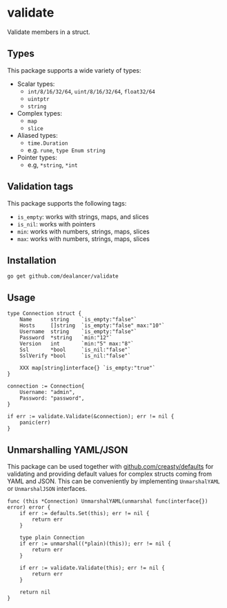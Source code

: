 # validate
Validate members in a struct.

## Types

This package supports a wide variety of types:

* Scalar types:
  * `int/8/16/32/64`, `uint/8/16/32/64`, `float32/64`
  * `uintptr`
  * `string`
* Complex types:
  * `map`
  * `slice`
* Aliased types:
  * `time.Duration`
  * e.g. `rune`, `type Enum string`
* Pointer types:
  * e.g, `*string`, `*int`
  
## Validation tags

This package supports the following tags:

* `is_empty`: works with strings, maps, and slices
* `is_nil`: works with pointers
* `min`: works with numbers, strings, maps, slices
* `max`: works with numbers, strings, maps, slices

## Installation

```
go get github.com/dealancer/validate
```

## Usage

```
type Connection struct {
	Name      string    `is_empty:"false"`
	Hosts     []string  `is_empty:"false" max:"10"`
	Username  string    `is_empty:"false"`
	Password  *string   `min:"12"`
	Version   int       `min:"5" max:"8"`
	Ssl       *bool     `is_nil:"false"`
	SslVerify *bool     `is_nil:"false"`

	XXX map[string]interface{} `is_empty:"true"`
}
```

```
connection := Connection{
	Username: "admin",
	Password: "password",
}

if err := validate.Validate(&connection); err != nil {
	panic(err)
}
```

## Unmarshalling YAML/JSON

This package can be used together with [github.com/creasty/defaults](http://github.com/creasty/defaults) for validating and providing default values for complex structs coming from YAML and JSON. This can be conveniently by implementing `UnmarshalYAML` or `UnmarshalJSON` interfaces.

```
func (this *Connection) UnmarshalYAML(unmarshal func(interface{}) error) error {
	if err := defaults.Set(this); err != nil {
		return err
	}

	type plain Connection
	if err := unmarshal((*plain)(this)); err != nil {
		return err
	}

	if err := validate.Validate(this); err != nil {
		return err
	}

	return nil
}
```
